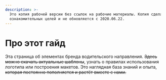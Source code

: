 ```yaml
---
description: >-
  Это копия рабочей версии без ссылок на рабочие материалы. Копия сделана для
  ознакомительных целей и не обновляется с 2020.06.22.
---
```


# Про этот гайд

Эта страница об элементах бренда водительского направления. ~~Здесь можно скачать актуальные шаблоны~~, узнать о правилах использования логотипа или построения макетов. Это наглядная база знаний и опыта, ~~которая постоянно пополняется и растёт вместе с нами.~~









